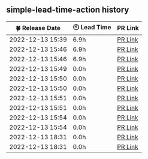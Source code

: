 ## simple-lead-time-action history


| :four_leaf_clover: Release Date | :clock10: Lead Time | PR Link |
| ---- | ---- | ---- |
| 2022-12-13 15:39 | 6.9h | [PR Link](https://github.com/d-kanai/simple-lead-time-action/pull/4) |
| 2022-12-13 15:46 | 6.9h | [PR Link](https://github.com/d-kanai/simple-lead-time-action/pull/4) |
| 2022-12-13 15:46 | 6.9h | [PR Link](https://github.com/d-kanai/simple-lead-time-action/pull/4) |
| 2022-12-13 15:49 | 0.0h | [PR Link](https://github.com/d-kanai/simple-lead-time-action/pull/6) |
| 2022-12-13 15:50 | 0.0h | [PR Link](https://github.com/d-kanai/simple-lead-time-action/pull/6) |
| 2022-12-13 15:50 | 0.0h | [PR Link](https://github.com/d-kanai/simple-lead-time-action/pull/6) |
| 2022-12-13 15:51 | 0.0h | [PR Link](https://github.com/d-kanai/simple-lead-time-action/pull/6) |
| 2022-12-13 15:51 | 0.0h | [PR Link](https://github.com/d-kanai/simple-lead-time-action/pull/6) |
| 2022-12-13 15:54 | 0.0h | [PR Link](https://github.com/d-kanai/simple-lead-time-action/pull/7) |
| 2022-12-13 15:54 | 0.0h | [PR Link](https://github.com/d-kanai/simple-lead-time-action/pull/7) |
| 2022-12-13 18:31 | 0.0h | [PR Link](https://github.com/d-kanai/simple-lead-time-action/pull/7) |
| 2022-12-13 18:31 | 0.0h | [PR Link](https://github.com/d-kanai/simple-lead-time-action/pull/7) |
